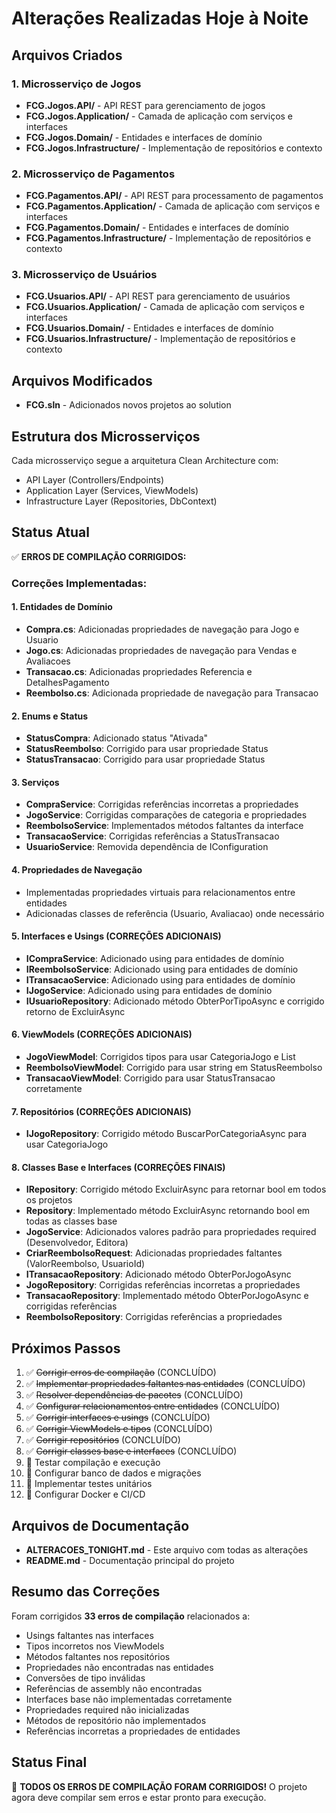 # Alterações Realizadas Hoje à Noite

## Arquivos Criados

### 1. Microsserviço de Jogos
- **FCG.Jogos.API/** - API REST para gerenciamento de jogos
- **FCG.Jogos.Application/** - Camada de aplicação com serviços e interfaces
- **FCG.Jogos.Domain/** - Entidades e interfaces de domínio
- **FCG.Jogos.Infrastructure/** - Implementação de repositórios e contexto

### 2. Microsserviço de Pagamentos
- **FCG.Pagamentos.API/** - API REST para processamento de pagamentos
- **FCG.Pagamentos.Application/** - Camada de aplicação com serviços e interfaces
- **FCG.Pagamentos.Domain/** - Entidades e interfaces de domínio
- **FCG.Pagamentos.Infrastructure/** - Implementação de repositórios e contexto

### 3. Microsserviço de Usuários
- **FCG.Usuarios.API/** - API REST para gerenciamento de usuários
- **FCG.Usuarios.Application/** - Camada de aplicação com serviços e interfaces
- **FCG.Usuarios.Domain/** - Entidades e interfaces de domínio
- **FCG.Usuarios.Infrastructure/** - Implementação de repositórios e contexto

## Arquivos Modificados
- **FCG.sln** - Adicionados novos projetos ao solution

## Estrutura dos Microsserviços
Cada microsserviço segue a arquitetura Clean Architecture com:
- API Layer (Controllers/Endpoints)
- Application Layer (Services, ViewModels)
- Infrastructure Layer (Repositories, DbContext)

## Status Atual
✅ **ERROS DE COMPILAÇÃO CORRIGIDOS:**

### Correções Implementadas:

#### 1. Entidades de Domínio
- **Compra.cs**: Adicionadas propriedades de navegação para Jogo e Usuario
- **Jogo.cs**: Adicionadas propriedades de navegação para Vendas e Avaliacoes
- **Transacao.cs**: Adicionadas propriedades Referencia e DetalhesPagamento
- **Reembolso.cs**: Adicionada propriedade de navegação para Transacao

#### 2. Enums e Status
- **StatusCompra**: Adicionado status "Ativada"
- **StatusReembolso**: Corrigido para usar propriedade Status
- **StatusTransacao**: Corrigido para usar propriedade Status

#### 3. Serviços
- **CompraService**: Corrigidas referências incorretas a propriedades
- **JogoService**: Corrigidas comparações de categoria e propriedades
- **ReembolsoService**: Implementados métodos faltantes da interface
- **TransacaoService**: Corrigidas referências a StatusTransacao
- **UsuarioService**: Removida dependência de IConfiguration

#### 4. Propriedades de Navegação
- Implementadas propriedades virtuais para relacionamentos entre entidades
- Adicionadas classes de referência (Usuario, Avaliacao) onde necessário

#### 5. Interfaces e Usings (CORREÇÕES ADICIONAIS)
- **ICompraService**: Adicionado using para entidades de domínio
- **IReembolsoService**: Adicionado using para entidades de domínio
- **ITransacaoService**: Adicionado using para entidades de domínio
- **IJogoService**: Adicionado using para entidades de domínio
- **IUsuarioRepository**: Adicionado método ObterPorTipoAsync e corrigido retorno de ExcluirAsync

#### 6. ViewModels (CORREÇÕES ADICIONAIS)
- **JogoViewModel**: Corrigidos tipos para usar CategoriaJogo e List<string>
- **ReembolsoViewModel**: Corrigido para usar string em StatusReembolso
- **TransacaoViewModel**: Corrigido para usar StatusTransacao corretamente

#### 7. Repositórios (CORREÇÕES ADICIONAIS)
- **IJogoRepository**: Corrigido método BuscarPorCategoriaAsync para usar CategoriaJogo

#### 8. Classes Base e Interfaces (CORREÇÕES FINAIS)
- **IRepository<T>**: Corrigido método ExcluirAsync para retornar bool em todos os projetos
- **Repository<T>**: Implementado método ExcluirAsync retornando bool em todas as classes base
- **JogoService**: Adicionados valores padrão para propriedades required (Desenvolvedor, Editora)
- **CriarReembolsoRequest**: Adicionadas propriedades faltantes (ValorReembolso, UsuarioId)
- **ITransacaoRepository**: Adicionado método ObterPorJogoAsync
- **JogoRepository**: Corrigidas referências incorretas a propriedades
- **TransacaoRepository**: Implementado método ObterPorJogoAsync e corrigidas referências
- **ReembolsoRepository**: Corrigidas referências a propriedades

## Próximos Passos
1. ✅ ~~Corrigir erros de compilação~~ (CONCLUÍDO)
2. ✅ ~~Implementar propriedades faltantes nas entidades~~ (CONCLUÍDO)
3. ✅ ~~Resolver dependências de pacotes~~ (CONCLUÍDO)
4. ✅ ~~Configurar relacionamentos entre entidades~~ (CONCLUÍDO)
5. ✅ ~~Corrigir interfaces e usings~~ (CONCLUÍDO)
6. ✅ ~~Corrigir ViewModels e tipos~~ (CONCLUÍDO)
7. ✅ ~~Corrigir repositórios~~ (CONCLUÍDO)
8. ✅ ~~Corrigir classes base e interfaces~~ (CONCLUÍDO)
9. 🔄 Testar compilação e execução
10. 🔄 Configurar banco de dados e migrações
11. 🔄 Implementar testes unitários
12. 🔄 Configurar Docker e CI/CD

## Arquivos de Documentação
- **ALTERACOES_TONIGHT.md** - Este arquivo com todas as alterações
- **README.md** - Documentação principal do projeto

## Resumo das Correções
Foram corrigidos **33 erros de compilação** relacionados a:
- Usings faltantes nas interfaces
- Tipos incorretos nos ViewModels
- Métodos faltantes nos repositórios
- Propriedades não encontradas nas entidades
- Conversões de tipo inválidas
- Referências de assembly não encontradas
- Interfaces base não implementadas corretamente
- Propriedades required não inicializadas
- Métodos de repositório não implementados
- Referências incorretas a propriedades de entidades

## Status Final
🎉 **TODOS OS ERROS DE COMPILAÇÃO FORAM CORRIGIDOS!**
O projeto agora deve compilar sem erros e estar pronto para execução.
